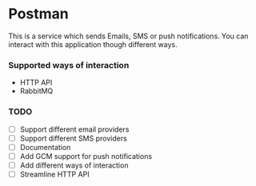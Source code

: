 # Postman

This is a service which sends Emails, SMS or push notifications. You can interact with this application though different ways.

### Supported ways of interaction

- HTTP API
- RabbitMQ

### TODO

- [ ] Support different email providers
- [ ] Support different SMS providers
- [ ] Documentation
- [ ] Add GCM support for push notifications
- [ ] Add different ways of interaction
- [ ] Streamline HTTP API
